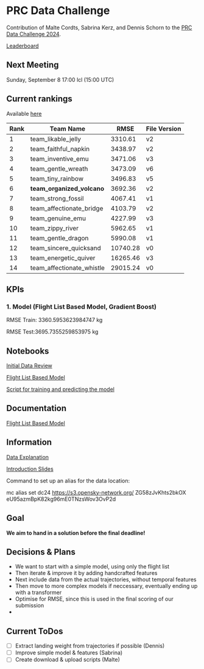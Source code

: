# PRC Data Challenge

Contribution of Malte Cordts, Sabrina Kerz, and Dennis Schorn to the [PRC Data Challenge 2024](https://ansperformance.eu/study/data-challenge/).

[Leaderboard](https://datacomp.opensky-network.org/results)

## Next Meeting
Sunday, September 8 17:00 lcl (15:00 UTC)

## Current rankings

Available [here](https://datacomp.opensky-network.org/api/rankings)

<!--result-start-->
| Rank | Team Name | RMSE | File Version |
| ---- | --------- | ---- | ------------ |
| 1 | team_likable_jelly | 3310.61 | v2 |
| 2 | team_faithful_napkin | 3438.97 | v2 |
| 3 | team_inventive_emu | 3471.06 | v3 |
| 4 | team_gentle_wreath | 3473.09 | v6 |
| 5 | team_tiny_rainbow | 3496.83 | v5 |
| 6 | **team_organized_volcano** | 3692.36 | v2 |
| 7 | team_strong_fossil | 4067.41 | v1 |
| 8 | team_affectionate_bridge | 4103.79 | v2 |
| 9 | team_genuine_emu | 4227.99 | v3 |
| 10 | team_zippy_river | 5962.65 | v1 |
| 11 | team_gentle_dragon | 5990.08 | v1 |
| 12 | team_sincere_quicksand | 10740.28 | v0 |
| 13 | team_energetic_quiver | 16265.46 | v3 |
| 14 | team_affectionate_whistle | 29015.24 | v0 |
<!--result-end-->

## KPIs 
### 1. Model (Flight List Based Model, Gradient Boost)
RMSE Train: 3360.5953623984747 kg 

RMSE Test:3695.7355259853975 kg 

## Notebooks
[Initial Data Review](https://colab.research.google.com/drive/1WMxJp5L7vl9GBKhZzXFJeXjvI1MgSNON#scrollTo=p6q00gZ2aoNO) 

[Flight List Based Model](https://colab.research.google.com/drive/1h_4Kw_Kx4-c8agqgn95yTxK5HRhB2JIF)

[Script for training and predicting the model](https://colab.research.google.com/drive/1mKO-b7YfdCXVuNLkEvr6OccVzr4FLsp0?usp=sharing)

## Documentation

[Flight List Based Model](https://docs.google.com/document/d/1--aCGaPIoykFuH6jPuZkSNKuL8PHXe96vltabt59e6Y/edit)

## Information
[Data Explanation](https://drive.google.com/file/d/1qJPLEoQPBFM8mL6tLpiV-vdHZd88V_wM/view?usp=drive_link) 

[Introduction Slides](https://drive.google.com/file/d/1aDVe83t2N_of7b_DXSE8yEuQ1MaV0RpH/view?usp=drive_link) 

Command to set up an alias for the data location:

mc alias set dc24 https://s3.opensky-network.org/ ZG58zJvKhts2bkOX eU95azmBpK82kg96mE0TNzsWov3OvP2d

## Goal
**We aim to hand in a solution before the final deadline!**

## Decisions & Plans
- We want to start with a simple model, using only the flight list
- Then iterate & improve it by adding handcrafted features
- Next include data from the actual trajectories, without temporal features
- Then move to more complex models if neccessary, eventually ending up with a transformer
- Optimise for RMSE, since this is used in the final scoring of our submission
- 

## Current ToDos
- [ ] Extract landing weight from trajectories if possible (Dennis)
- [ ] Improve simple model & features (Sabrina)
- [ ] Create download & upload scripts (Malte)
